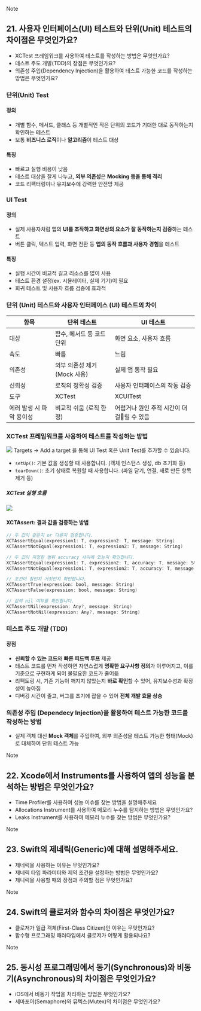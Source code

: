 > [!note]
> ## 21. 사용자 인터페이스(UI) 테스트와 단위(Unit) 테스트의 차이점은 무엇인가요?
> - XCTest 프레임워크를 사용하여 테스트를 작성하는 방법은 무엇인가요?
> - 테스트 주도 개발(TDD)의 장점은 무엇인가요?
> - 의존성 주입(Dependency Injection)을 활용하여 테스트 가능한 코드를 작성하는 방법은 무엇인가요?
### 단위(Unit) Test
#### 정의
- 개별 함수, 메서드, 클래스 등 개별적인 작은 단위의 코드가 기대한 대로 동작하는지 확인하는 테스트
- 보통 **비즈니스 로직**이나 **알고리즘**이 테스트 대상
#### 특징
- 빠르고 실행 비용이 낮음
- 테스트 대상을 잘게 나누고, **외부 의존성**은 **Mocking 등을 통해 격리**
- 코드 리팩터링이나 유지보수에 강력한 안전망 제공
### UI Test
#### 정의
- 실제 사용자처럼 앱의 **UI를 조작하고 화면상의 요소가 잘 동작하는지 검증**하는 테스트
- 버튼 클릭, 텍스트 입력, 화면 전환 등 **앱의 동작 흐름과 사용자 경험**을 테스트
#### 특징
- 실행 시간이 비교적 길고 리소스를 많이 사용
- 테스트 환경 설정(ex. 시뮬레이터, 실제 기기)이 필요
- 회귀 테스트 및 사용자 흐름 검증에 효과적
### 단위 (Unit) 테스트와 사용자 인터페이스 (UI) 테스트의 차이
| 항목             | 단위 테스트             | UI 테스트                    |
| -------------- | ------------------ | ------------------------- |
| 대상             | 함수, 메서드 등 코드 단위    | 화면 요소, 사용자 흐름             |
| 속도             | 빠름                 | 느림                        |
| 의존성            | 외부 의존성 제거(Mock 사용) | 실제 앱 동작 필요                |
| 신뢰성            | 로직의 정확성 검증         | 사용자 인터페이스의 작동 검증          |
| 도구             | XCTest             | XCUITest                  |
| 에러 발생 시 파악 용이성 | 비교적 쉬움 (로직 한정)     | 어렵거나 원인 추적 시간이 더 걸릴 수 있음 |
### XCTest 프레임워크를 사용하여 테스트를 작성하는 방법
![](https://i.imgur.com/oVF7vZf.png)
Targets -> Add a target 을 통해 UI Test 혹은 Unit Test를 추가할 수 있습니다.

- `setUp()`: 기본 값을 생성할 때 사용합니다. (객체 인스턴스 생성, db 초기화 등)
- `tearDown()`: 초기 상태로 복원할 때 사용합니다. (파일 닫기, 연결, 새로 만든 항목 제거 등)

##### XCTest 실행 흐름
![](https://i.imgur.com/qdnqGCX.png)
#### XCTAssert: 결과 값을 검증하는 방법
```swift
// 두 값이 같은지 or 다른지 검증합니다.
XCTAssertEqual(expression1: T, expression2: T, message: String)
XCTAssertNotEqual(expression1: T, expression2: T, message: String)

// 두 값이 지정한 범위 accuracy 사이에 있는지 확인합니다.
XCTAssertEqual(expression1: T, expression2: T, accuracy: T, message: String)
XCTAssertNotEqual(expression1: T, expression2: T, accuracy: T, message: String)

// 조건이 참인지 거짓인지 확인합니다.
XCTAssertTrue(expression: bool, message: String)
XCTAssertFalse(expression: bool, message: String)

// 값의 nil 여부를 확인합니다.
XCTAssertNil(expression: Any?, message: String)
XCTAssertNotNil(expression: Any?, message: String)
```
### 테스트 주도 개발 (TDD)
#### 장점
- **신뢰할 수 있는 코드**와 **빠른 피드백 루프** 제공
- 테스트 코드를 먼저 작성하면 자연스럽게 **명확한 요구사항 정의**가 이루어지고, 이를 기준으로 구현하게 되어 불필요한 코드가 줄어듦
- 리팩토링 시, 기존 기능이 깨지지 않았는지 **바로 확인**할 수 있어, 유지보수성과 확장성이 높아짐
- 디버깅 시간이 줄고, 버그를 초기에 잡을 수 있어 **전체 개발 효율 상승**
### 의존성 주입 (Dependecy Injection)을 활용하여 테스트 가능한 코드를 작성하는 방법
- 실제 객체 대신 **Mock 객체**를 주입하여, 외부 의존성을 테스트 가능한 형태(Mock)로 대체하여 단위 테스트 가능

> [!note]
> ## 22. Xcode에서 Instruments를 사용하여 앱의 성능을 분석하는 방법은 무엇인가요?
> - Time Profiler를 사용하여 성능 이슈를 찾는 방법을 설명해주세요
> - Allocations Instrument를 사용하여 메모리 누수를 탐지하는 방법은 무엇인가요?
> - Leaks Instrument를 사용하여 메모리 누수를 찾는 방법은 무엇인가요?

> [!note]
> ## 23. Swift의 제네릭(Generic)에 대해 설명해주세요.
> - 제네릭을 사용하는 이유는 무엇인가요?
> - 제네릭 타입 파라미터와 제약 조건을 설정하는 방법은 무엇인가요?
> - 제니릭을 사용할 때의 장점과 주의할 점은 무엇인가요?

> [!note]
> ## 24. Swift의 클로저와 함수의 차이점은 무엇인가요?
> - 클로저가 일급 객체(First-Class Citizen)인 이유는 무엇인가요?
> - 함수형 프로그래밍 패러다임에서 클로저가 어떻게 활용되나요?

> [!note]
> ## 25. 동시성 프로그래밍에서 동기(Synchronous)와 비동기(Asynchronous)의 차이점은 무엇인가요?
> - iOS에서 비동기 작업을 처리하는 방법은 무엇인가요?
> - 세마포어(Semaphore)와 뮤텍스(Mutex)의 차이점은 무엇인가요?

